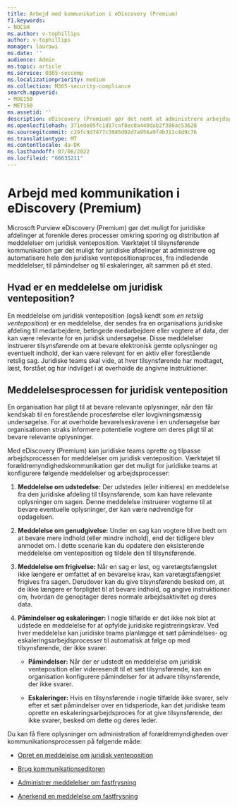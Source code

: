 ```yaml
---
title: Arbejd med kommunikation i eDiscovery (Premium)
f1.keywords:
- NOCSH
ms.author: v-tophillips
author: v-tophillips
manager: laurawi
ms.date: ''
audience: Admin
ms.topic: article
ms.service: O365-seccomp
ms.localizationpriority: medium
ms.collection: M365-security-compliance
search.appverid:
- MOE150
- MET150
ms.assetid: ''
description: eDiscovery (Premium) gør det nemt at administrere arbejdsprocessen for meddelelser om juridiske ventepositioner omkring at give tilsynsførende besked i juridiske undersøgelser.
ms.openlocfilehash: 371ede05fc1d17caf8ec8a449dab2f386ac53628
ms.sourcegitcommit: c29fc9d7477c3985d02d7a956a9f4b311c4d9c76
ms.translationtype: MT
ms.contentlocale: da-DK
ms.lasthandoff: 07/06/2022
ms.locfileid: "66635211"
---
```

# <a name="work-with-communications-in-ediscovery-premium"></a>Arbejd med kommunikation i eDiscovery (Premium)

Microsoft Purview eDiscovery (Premium) gør det muligt for juridiske afdelinger at forenkle deres processer omkring sporing og distribution af meddelelser om juridisk venteposition. Værktøjet til tilsynsførende kommunikation gør det muligt for juridiske afdelinger at administrere og automatisere hele den juridiske ventepositionsproces, fra indledende meddelelser, til påmindelser og til eskaleringer, alt sammen på ét sted.

## <a name="what-is-a-legal-hold-notification"></a>Hvad er en meddelelse om juridisk venteposition?

En meddelelse om juridisk venteposition (også kendt som *en retslig venteposition*) er en meddelelse, der sendes fra en organisations juridiske afdeling til medarbejdere, betingede medarbejdere eller vogtere af data, der kan være relevante for en juridisk undersøgelse. Disse meddelelser instruerer tilsynsførende om at bevare elektronisk gemte oplysninger og eventuelt indhold, der kan være relevant for en aktiv eller forestående retslig sag. Juridiske teams skal vide, at hver tilsynsførende har modtaget, læst, forstået og har indvilget i at overholde de angivne instruktioner.

## <a name="the-legal-hold-notification-process"></a>Meddelelsesprocessen for juridisk venteposition

En organisation har pligt til at bevare relevante oplysninger, når den får kendskab til en forestående procesførelse eller lovgivningsmæssig undersøgelse. For at overholde bevarelseskravene i en undersøgelse bør organisationen straks informere potentielle vogtere om deres pligt til at bevare relevante oplysninger.

Med eDiscovery (Premium) kan juridiske teams oprette og tilpasse arbejdsprocessen for meddelelser om juridisk venteposition. Værktøjet til forældremyndighedskommunikation gør det muligt for juridiske teams at konfigurere følgende meddelelser og arbejdsprocesser:

1. **Meddelelse om udstedelse:** Der udstedes (eller initieres) en meddelelse fra den juridiske afdeling til tilsynsførende, som kan have relevante oplysninger om sagen. Denne meddelelse instruerer vogterne til at bevare eventuelle oplysninger, der kan være nødvendige for opdagelsen.

2. **Meddelelse om genudgivelse:** Under en sag kan vogtere blive bedt om at bevare mere indhold (eller mindre indhold), end der tidligere blev anmodet om. I dette scenarie kan du opdatere den eksisterende meddelelse om venteposition og tildele den til tilsynsførende.

3. **Meddelelse om frigivelse:** Når en sag er løst, og varetægtsfængslet ikke længere er omfattet af en bevarelse krav, kan varetægtsfængslet frigives fra sagen. Derudover kan du give tilsynsførende besked om, at de ikke længere er forpligtet til at bevare indhold, og angive instruktioner om, hvordan de genoptager deres normale arbejdsaktivitet og deres data.

4. **Påmindelser og eskaleringer:** I nogle tilfælde er det ikke nok blot at udstede en meddelelse for at opfylde juridiske registreringskrav. Ved hver meddelelse kan juridiske teams planlægge et sæt påmindelses- og eskaleringsarbejdsprocesser til automatisk at følge op med tilsynsførende, der ikke svarer.

   - **Påmindelser:** Når der er udstedt en meddelelse om juridisk venteposition eller videresendt til et sæt tilsynsførende, kan en organisation konfigurere påmindelser for at advare tilsynsførende, der ikke svarer.

   - **Eskaleringer:** Hvis en tilsynsførende i nogle tilfælde ikke svarer, selv efter et sæt påmindelser over en tidsperiode, kan det juridiske team oprette en eskaleringsarbejdsproces for at give tilsynsførende, der ikke svarer, besked om dette og deres leder.

Du kan få flere oplysninger om administration af forældremyndigheden over kommunikationsprocessen på følgende måde: 

- [Opret en meddelelse om juridisk venteposition](create-hold-notification.md)

- [Brug kommunikationseditoren](using-communications-editor.md)

- [Administrer meddelelser om fastfrysning](manage-hold-notification.md)

- [Anerkend en meddelelse om fastfrysning](acknowledge-hold-notification.md)